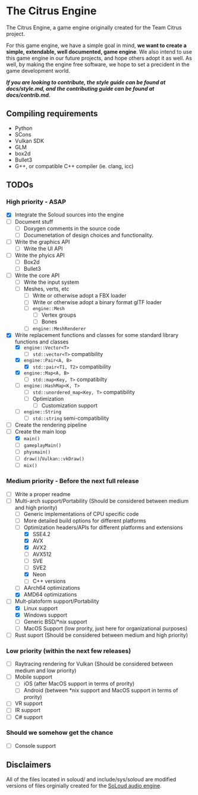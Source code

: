 # The Citrus Engine

The Citrus Engine, a game engine originally created for the Team Citrus project.

For this game engine, we have a simple goal in mind, **we want to create a simple, extendable, well documented, game engine**.
We also intend to use this game engine in our future projects, and hope others adopt it as well.
As well, by making the engine free software, we hope to set a precident in the game development world.

***If you are looking to contribute, the style guide can be found at docs/style.md, and the contributing guide can be found at docs/contrib.md.***

## Compiling requirements

- Python
- SCons
- Vulkan SDK
- GLM
- box2d
- Bullet3
- G++, or compatible C++ compiler (ie. clang, icc)

## TODOs

### High priority - ASAP

- [x] Integrate the Soloud sources into the engine
- [ ] Document stuff
  - [ ] Doxygen comments in the source code
  - [ ] Documenetation of design choices and functionality.
- [ ] Write the graphics API
  - [ ] Write the UI API
- [ ] Write the phyics API
  - [ ] Box2d
  - [ ] Bullet3
- [ ] Write the core API
  - [ ] Write the input system
  - [ ] Meshes, verts, etc
    - [ ] Write or otherwise adopt a FBX loader
    - [ ] Write or otherwise adopt a binary format glTF loader
    - [ ] `engine::Mesh`
      - [ ] Vertex groups
      - [ ] Bones
    - [ ] `engine::MeshRenderer`
- [x] Write replacement functions and classes for some standard library functions and classes
  - [x] `engine::Vector<T>`
    - [ ] `std::vector<T>` compatibility
  - [x] `engine::Pair<A, B>`
    - [x] `std::pair<T1, T2>` compatibility
  - [x] `engine::Map<A, B>`
    - [ ] `std::map<Key, T>` compatibilty
  - [ ] `engine::HashMap<K, T>`
    - [ ] `std::unordered_map<Key, T>` compatibility
    - [ ] Optimization
      - [ ] Customization support
  - [ ] `engine::String`
    - [ ] `std::string` semi-compatibility
- [ ] Create the rendering pipeline
- [ ] Create the main loop
  - [x] `main()`
  - [ ] `gameplayMain()`
  - [ ] `physmain()`
  - [ ] `draw()`/`Vulkan::vkDraw()`
  - [ ] `mix()`

### Medium priority - Before the next full release

- [ ] Write a proper readme
- [ ] Multi-arch support/Portability (Should be considered between medium and high priority)
  - [ ] Generic implementations of CPU specific code
  - [ ] More detailed build options for different platforms
  - [ ] Optimization headers/APIs for different platforms and extensions
    - [x] SSE4.2
    - [x] AVX
    - [x] AVX2
    - [ ] AVX512
    - [ ] SVE
    - [ ] SVE2
    - [x] Neon
    - [ ] C++ versions
  - [ ] AArch64 optimizations
  - [x] AMD64 optimizations
- [ ] Mult-platoform support/Portability
  - [x] Linux support
  - [x] Windows support
  - [ ] Generic BSD/*nix support
  - [ ] MacOS Support (low prority, just here for organizational purposes)
- [ ] Rust suport (Should be considered between medium and high priority)

### Low priority (within the next few releases)

- [ ] Raytracing rendering for Vulkan (Should be considered between medium and low priority)
- [ ] Mobile support
  - [ ] iOS (after MacOS support in terms of prority)
  - [ ] Android (between *nix support and MacOS support in terms of prority)
- [ ] VR support
- [ ] IR support
- [ ] C# support

### Should we somehow get the chance

- [ ] Console support

## Disclaimers

All of the files located in soloud/ and include/sys/soloud are modified versions of files orginially created for the [SoLoud audio engine](https://github.com/jarikomppa/soloud).
